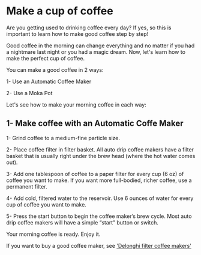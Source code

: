 # Make a cup of coffee
Are you getting used to drinking coffee every day? If yes, so this is important to learn how to make good coffee step by step!

Good coffee in the morning can change everything and no matter if you had a nightmare last night or you had a magic dream.
Now, let's learn how to make the perfect cup of coffee.

You can make a good coffee in 2 ways:

1- Use an Automatic Coffee Maker

2- Use a Moka Pot

Let's see how to make your morning coffee in each way:

## 1- Make coffee with an Automatic Coffe Maker
1- Grind coffee to a medium-fine particle size. 

2- Place coffee filter in filter basket. All auto drip coffee makers have a filter basket that is usually right under the brew head (where the hot water comes out).

3- Add one tablespoon of coffee to a paper filter for every cup (6 oz) of coffee you want to make. If you want more full-bodied, richer coffee, use a permanent filter. 

4- Add cold, filtered water to the reservoir. Use 6 ounces of water for every cup of coffee you want to make. 

5- Press the start button to begin the coffee maker’s brew cycle. Most auto drip coffee makers will have a simple “start” button or switch.

Your morning coffee is ready. Enjoy it.

If you want to buy a good coffee maker, see ['Delonghi filter coffee makers'](https://www.delonghi.com/en-gb/products/coffee/filter-coffee-makers/c/filter_coffee_makers)
